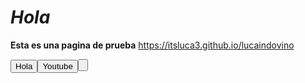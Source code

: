 # _Hola_
**Esta es una pagina de prueba**
https://itsluca3.github.io/lucaindovino

<button> Hola <button> Youtube
  <button color=Red>
